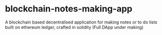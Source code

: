 # blockchain-notes-making-app
A blockchain based decentralised application for making notes or to do lists built on ethereum ledger, crafted in solidity 
(Full DApp under making)
